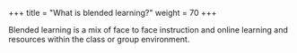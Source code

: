 +++
title = "What is blended learning?"
weight = 70
+++

Blended learning is a mix of face to face instruction and online learning and resources within the class or group environment.